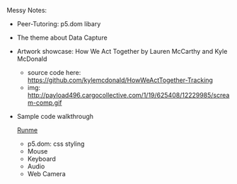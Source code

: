 Messy Notes:
    
- Peer-Tutoring: p5.dom libary
- The theme about Data Capture
- Artwork showcase: How We Act Together by Lauren McCarthy and Kyle McDonald 
    - source code here: https://github.com/kylemcdonald/HowWeActTogether-Tracking
    - img: http://payload496.cargocollective.com/1/19/625408/12229985/scream-comp.gif
- Sample code walkthrough
    
    [Runme](https://rawgit.com/AUAP/AP2018/master/class04/sketch04/index.html)    
    - p5.dom: css styling
    - Mouse
    - Keyboard
    - Audio
    - Web Camera
    
